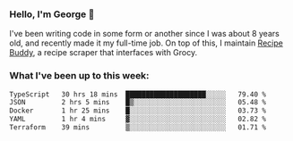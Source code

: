 ### Hello, I'm George 👋

I've been writing code in some form or another since I was about 8 years old, and recently made it my full-time job. On top of this, I maintain [Recipe Buddy](https://github.com/georgegebbett/recipe-buddy), a recipe scraper that interfaces with Grocy.  

<!--
**georgegebbett/georgegebbett** is a ✨ _special_ ✨ repository because its `README.md` (this file) appears on your GitHub profile.

Here are some ideas to get you started:

- 🔭 I’m currently working on ...
- 🌱 I’m currently learning ...
- 👯 I’m looking to collaborate on ...
- 🤔 I’m looking for help with ...
- 💬 Ask me about ...
- 📫 How to reach me: ...
- 😄 Pronouns: ...
- ⚡ Fun fact: ...
-->

### What I've been up to this week:
<!--START_SECTION:waka-->

```txt
TypeScript   30 hrs 18 mins  ████████████████████░░░░░   79.40 %
JSON         2 hrs 5 mins    █▒░░░░░░░░░░░░░░░░░░░░░░░   05.48 %
Docker       1 hr 25 mins    █░░░░░░░░░░░░░░░░░░░░░░░░   03.73 %
YAML         1 hr 4 mins     ▓░░░░░░░░░░░░░░░░░░░░░░░░   02.82 %
Terraform    39 mins         ▒░░░░░░░░░░░░░░░░░░░░░░░░   01.71 %
```

<!--END_SECTION:waka-->

